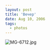 ```yaml
---
layout: post
title: 'Вечер'
date: Aug 10, 2006
tags:
  - photos
---
```


![MG-6712.jpg](upload://MG-6712.jpg)
